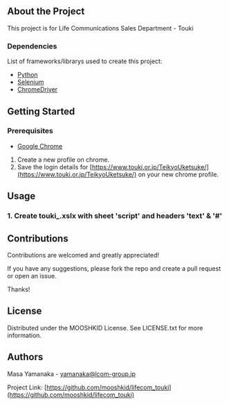 ## About the Project
This project is for Life Communications Sales Department - Touki


### Dependencies
List of frameworks/librarys used to create this project:

* [Python](https://www.python.org/downloads/)
* [Selenium](https://selenium-python.readthedocs.io/installation.html)
* [ChromeDriver](https://chromedriver.chromium.org/downloads)



## Getting Started

### Prerequisites
* [Google Chrome](https://www.google.com/chrome/)
1. Create a new profile on chrome.
2. Save the login details for [https://www.touki.or.jp/TeikyoUketsuke/](https://www.touki.or.jp/TeikyoUketsuke/) on your new chrome profile.





## Usage

### 1. Create touki_.xslx with sheet 'script' and headers 'text' & '#'


## Contributions
Contributions are welcomed and greatly appreciated!

If you have any suggestions, please fork the repo and create a pull request or open an issue. 

Thanks!


## License
Distributed under the MOOSHKID License. See LICENSE.txt for more information.


## Authors
Masa Yamanaka - yamanaka@lcom-group.jp

Project Link: [https://github.com/mooshkid/lifecom_touki](https://github.com/mooshkid/lifecom_touki)